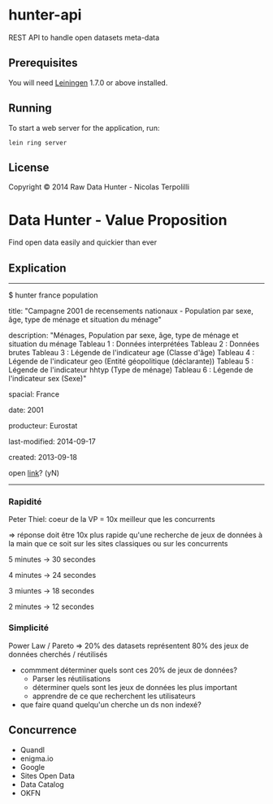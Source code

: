 # hunter-api

REST API  to handle open datasets meta-data

## Prerequisites

You will need [Leiningen][1] 1.7.0 or above installed.

[1]: https://github.com/technomancy/leiningen

## Running

To start a web server for the application, run:

    lein ring server

## License

Copyright © 2014 Raw Data Hunter - Nicolas Terpolilli

# Data Hunter - Value Proposition

Find open data easily and quickier than ever

## Explication

---------------------------
$ hunter france population

title: "Campagne 2001 de recensements nationaux - Population par sexe, âge, type de ménage et situation du ménage" 

description: "Ménages, Population par sexe, âge, type de ménage et situation du ménage
Tableau 1 : Données interprétées
Tableau 2 : Données brutes
Tableau 3 : Légende de l'indicateur age (Classe d'âge)
Tableau 4 : Légende de l'indicateur geo (Entité géopolitique (déclarante))
Tableau 5 : Légende de l'indicateur hhtyp (Type de ménage)
Tableau 6 : Légende de l'indicateur sex (Sexe)"

spacial: France

date: 2001

producteur: Eurostat

last-modified: 2014-09-17

created: 2013-09-18


open [link](http://www.data-publica.com/opendata/9980--campagne-2001-de-recensements-nationaux-population-par-sexe-age-type-de-menage-et-situation-du-menage-2001)? (yN)

---------------------------

### Rapidité

Peter Thiel: coeur de la VP = 10x meilleur que les concurrents

=> réponse doit être 10x plus rapide qu'une recherche de jeux de données à la main que ce soit sur les sites classiques ou sur les concurrents

5 minutes -> 30 secondes

4 minutes -> 24 secondes

3 miuntes -> 18 secondes

2 minutes -> 12 secondes

### Simplicité

Power Law / Pareto
=> 20% des datasets représentent 80% des jeux de données cherchés / réutilisés
* commment déterminer quels sont ces 20% de jeux de données?
  * Parser les réutilisations
  * déterminer quels sont les jeux de données les plus important
  * apprendre de ce que recherchent les utilisateurs
* que faire quand quelqu'un cherche un ds non indexé?

## Concurrence

* Quandl
* enigma.io
* Google
* Sites Open Data
* Data Catalog
* OKFN
